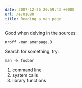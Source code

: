 ```yaml
---
date: 2007-12-26 20:59:43 +0000
url: /e/01080
title: Reading a man page
---
```


Good when delving in the sources:

	nroff -man amanpage.3
Search for something, try:

	man -k foobar
1. command line
2. system calls
3. library functions

